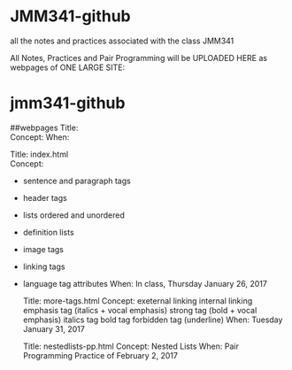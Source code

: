 # JMM341-github
all the notes and practices associated with the class JMM341 

All Notes, Practices and Pair Programming will be UPLOADED HERE as webpages of ONE LARGE SITE:
# jmm341-github

##webpages
  Title:   
  Concept: 
  When:    
  
  Title:    index.html    
  Concept:  
* sentence and paragraph tags
* header tags
* lists ordered and unordered
* definition lists
* image tags
* linking tags
* language tag attributes
  When:    In class, Thursday January 26, 2017
  
  Title:   more-tags.html
  Concept: exeternal linking
           internal linking
           emphasis tag (italics + vocal emphasis)
           strong tag (bold + vocal emphasis)
           italics tag
           bold tag
           forbidden tag (underline)
  When:    Tuesday January 31, 2017
  
  Title:   nestedlists-pp.html
  Concept: Nested Lists
  When:    Pair Programming Practice of February 2, 2017
 
 
